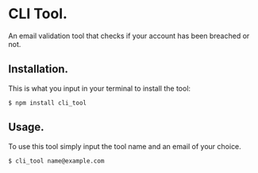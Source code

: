 # CLI Tool.

An email validation tool that checks if your account has been breached or not.

## Installation.

This is what you input in your terminal to install the tool:

```
$ npm install cli_tool
```

## Usage.

To use this tool simply input the tool name and an email of your choice.

```
$ cli_tool name@example.com
```



